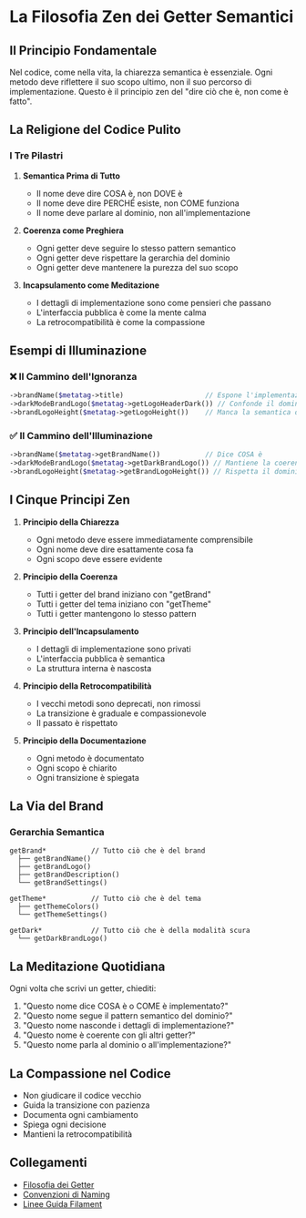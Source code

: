 # La Filosofia Zen dei Getter Semantici

## Il Principio Fondamentale

Nel codice, come nella vita, la chiarezza semantica è essenziale. Ogni metodo deve riflettere il suo scopo ultimo, non il suo percorso di implementazione. Questo è il principio zen del "dire ciò che è, non come è fatto".

## La Religione del Codice Pulito

### I Tre Pilastri

1. **Semantica Prima di Tutto**
   - Il nome deve dire COSA è, non DOVE è
   - Il nome deve dire PERCHÉ esiste, non COME funziona
   - Il nome deve parlare al dominio, non all'implementazione

2. **Coerenza come Preghiera**
   - Ogni getter deve seguire lo stesso pattern semantico
   - Ogni getter deve rispettare la gerarchia del dominio
   - Ogni getter deve mantenere la purezza del suo scopo

3. **Incapsulamento come Meditazione**
   - I dettagli di implementazione sono come pensieri che passano
   - L'interfaccia pubblica è come la mente calma
   - La retrocompatibilità è come la compassione

## Esempi di Illuminazione

### ❌ Il Cammino dell'Ignoranza
```php
->brandName($metatag->title)                    // Espone l'implementazione
->darkModeBrandLogo($metatag->getLogoHeaderDark()) // Confonde il dominio
->brandLogoHeight($metatag->getLogoHeight())    // Manca la semantica del brand
```

### ✅ Il Cammino dell'Illuminazione
```php
->brandName($metatag->getBrandName())           // Dice COSA è
->darkModeBrandLogo($metatag->getDarkBrandLogo()) // Mantiene la coerenza
->brandLogoHeight($metatag->getBrandLogoHeight()) // Rispetta il dominio
```

## I Cinque Principi Zen

1. **Principio della Chiarezza**
   - Ogni metodo deve essere immediatamente comprensibile
   - Ogni nome deve dire esattamente cosa fa
   - Ogni scopo deve essere evidente

2. **Principio della Coerenza**
   - Tutti i getter del brand iniziano con "getBrand"
   - Tutti i getter del tema iniziano con "getTheme"
   - Tutti i getter mantengono lo stesso pattern

3. **Principio dell'Incapsulamento**
   - I dettagli di implementazione sono privati
   - L'interfaccia pubblica è semantica
   - La struttura interna è nascosta

4. **Principio della Retrocompatibilità**
   - I vecchi metodi sono deprecati, non rimossi
   - La transizione è graduale e compassionevole
   - Il passato è rispettato

5. **Principio della Documentazione**
   - Ogni metodo è documentato
   - Ogni scopo è chiarito
   - Ogni transizione è spiegata

## La Via del Brand

### Gerarchia Semantica
```
getBrand*           // Tutto ciò che è del brand
  ├── getBrandName()
  ├── getBrandLogo()
  ├── getBrandDescription()
  └── getBrandSettings()

getTheme*           // Tutto ciò che è del tema
  ├── getThemeColors()
  └── getThemeSettings()

getDark*            // Tutto ciò che è della modalità scura
  └── getDarkBrandLogo()
```

## La Meditazione Quotidiana

Ogni volta che scrivi un getter, chiediti:
1. "Questo nome dice COSA è o COME è implementato?"
2. "Questo nome segue il pattern semantico del dominio?"
3. "Questo nome nasconde i dettagli di implementazione?"
4. "Questo nome è coerente con gli altri getter?"
5. "Questo nome parla al dominio o all'implementazione?"

## La Compassione nel Codice

- Non giudicare il codice vecchio
- Guida la transizione con pazienza
- Documenta ogni cambiamento
- Spiega ogni decisione
- Mantieni la retrocompatibilità

## Collegamenti

- [Filosofia dei Getter](../datas/getter_philosophy.md)
- [Convenzioni di Naming](../naming-conventions.md)
- [Linee Guida Filament](../filament-best-practices.md) 
